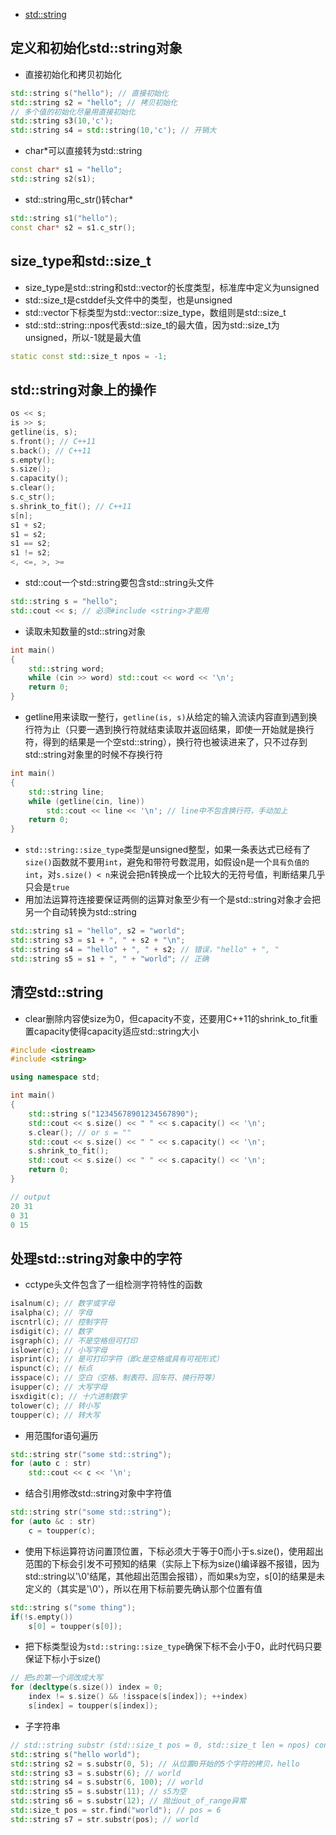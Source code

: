 * [std::string](https://en.cppreference.com/w/cpp/std::string/basic_std::string)

## 定义和初始化std::string对象
* 直接初始化和拷贝初始化
```cpp
std::string s("hello"); // 直接初始化
std::string s2 = "hello"; // 拷贝初始化
// 多个值的初始化尽量用直接初始化
std::string s3(10,'c');
std::string s4 = std::string(10,'c'); // 开销大
```
* char\*可以直接转为std::string
```cpp
const char* s1 = "hello";
std::string s2(s1);
```
* std::string用c_str()转char\*
```cpp
std::string s1("hello");
const char* s2 = s1.c_str();
```
## size_type和std::size_t
* size_type是std::string和std::vector的长度类型，标准库中定义为unsigned
* std::size_t是cstddef头文件中的类型，也是unsigned
* std::vector下标类型为std::vector::size_type，数组则是std::size_t
* std::std::string::npos代表std::size_t的最大值，因为std::size_t为unsigned，所以-1就是最大值
```cpp
static const std::size_t npos = -1;
```

## std::string对象上的操作
```cpp
os << s;
is >> s;
getline(is, s);
s.front(); // C++11
s.back(); // C++11
s.empty();
s.size();
s.capacity();
s.clear();
s.c_str();
s.shrink_to_fit(); // C++11
s[n];
s1 + s2;
s1 = s2;
s1 == s2;
s1 != s2;
<, <=, >, >=
```
* std::cout一个std::string要包含std::string头文件
```cpp
std::string s = "hello";
std::cout << s; // 必须#include <string>才能用
```
* 读取未知数量的std::string对象
```cpp
int main()
{
    std::string word;
    while (cin >> word) std::cout << word << '\n';
    return 0;
}
```
* getline用来读取一整行，`getline(is, s)`从给定的输入流读内容直到遇到换行符为止（只要一遇到换行符就结束读取并返回结果，即使一开始就是换行符，得到的结果是一个空std::string），换行符也被读进来了，只不过存到std::string对象里的时候不存换行符
```cpp
int main()
{
    std::string line;
    while (getline(cin, line))
        std::cout << line << '\n'; // line中不包含换行符，手动加上
    return 0;
}
```
* `std::string::size_type`类型是unsigned整型，如果一条表达式已经有了`size()`函数就不要用`int`，避免和带符号数混用，如假设n是一个`具有负值的int`，对`s.size() < n`来说会把n转换成一个比较大的无符号值，判断结果几乎只会是`true`
* 用加法运算符连接要保证两侧的运算对象至少有一个是std::string对象才会把另一个自动转换为std::string
```cpp
std::string s1 = "hello", s2 = "world";
std::string s3 = s1 + ", " + s2 + "\n";
std::string s4 = "hello" + ", " + s2; // 错误，"hello" + ", "
std::string s5 = s1 + ", " + "world"; // 正确
```

## 清空std::string
* clear删除内容使size为0，但capacity不变，还要用C++11的shrink_to_fit重置capacity使得capacity适应std::string大小
```cpp
#include <iostream>
#include <string>

using namespace std;

int main()
{
    std::string s("12345678901234567890");
    std::cout << s.size() << " " << s.capacity() << '\n';
    s.clear(); // or s = ""
    std::cout << s.size() << " " << s.capacity() << '\n';
    s.shrink_to_fit();
    std::cout << s.size() << " " << s.capacity() << '\n';
    return 0;
}

// output
20 31
0 31
0 15
```

## 处理std::string对象中的字符
* cctype头文件包含了一组检测字符特性的函数
```cpp
isalnum(c); // 数字或字母
isalpha(c); // 字母
iscntrl(c); // 控制字符
isdigit(c); // 数字
isgraph(c); // 不是空格但可打印
islower(c); // 小写字母
isprint(c); // 是可打印字符（即c是空格或具有可视形式）
ispunct(c); // 标点
isspace(c); // 空白（空格、制表符、回车符、换行符等）
isupper(c); // 大写字母
isxdigit(c); // 十六进制数字
tolower(c); // 转小写
toupper(c); // 转大写
```
* 用范围for语句遍历
```cpp
std::string str("some std::string");
for (auto c : str)
    std::cout << c << '\n';
```
* 结合引用修改std::string对象中字符值
```cpp
std::string str("some std::string");
for (auto &c : str)
    c = toupper(c);
```
* 使用下标运算符访问置顶位置，下标必须大于等于0而小于s.size()，使用超出范围的下标会引发不可预知的结果（实际上下标为size()编译器不报错，因为std::string以'\0'结尾，其他超出范围会报错），而如果s为空，s[0]的结果是未定义的（其实是'\0'），所以在用下标前要先确认那个位置有值
```cpp
std::string s("some thing");
if(!s.empty())
    s[0] = toupper(s[0]);
```
* 把下标类型设为`std::string::size_type`确保下标不会小于0，此时代码只要保证下标小于size()
```cpp
// 把s的第一个词改成大写
for (decltype(s.size()) index = 0;
    index != s.size() && !isspace(s[index]); ++index)
    s[index] = toupper(s[index]);
```
* 子字符串
```cpp
// std::string substr (std::size_t pos = 0, std::size_t len = npos) const;
std::string s("hello world");
std::string s2 = s.substr(0, 5); // 从位置0开始的5个字符的拷贝，hello
std::string s3 = s.substr(6); // world
std::string s4 = s.substr(6, 100); // world
std::string s5 = s.substr(11); // s5为空
std::string s6 = s.substr(12); // 抛出out_of_range异常
std::size_t pos = str.find("world"); // pos = 6
std::string s7 = str.substr(pos); // world
```
